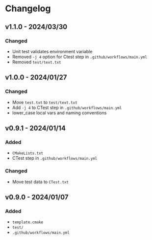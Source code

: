# Changelog

## v1.1.0 - 2024/03/30

### Changed

- Unit test validates environment variable
- Removed `-j 4` option for Ctest step in `.github/workflows/main.yml`
- Removed `test/text.txt`

## v1.0.0 - 2024/01/27

### Changed

- Move `test.txt` to `test/text.txt`
- Add `-j 4` to CTest step in `.github/workflows/main.yml`
- lower_case local vars and naming conventions

## v0.9.1 - 2024/01/14

### Added

- `CMakeLists.txt`
- CTest step in `.github/workflows/main.yml`

### Changed

- Move test data to `CTest.txt`

## v0.9.0 - 2024/01/07

### Added

- `template.cmake`
- `test/`
- `.github/workflows/main.yml`
